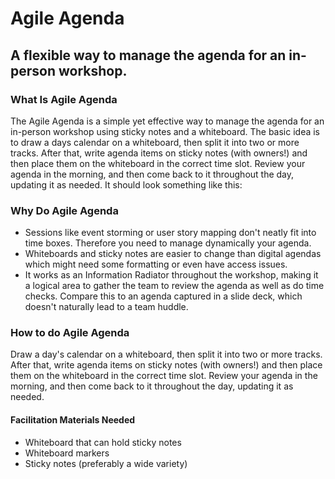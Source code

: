 # Agile Agenda
## A flexible way to manage the agenda for an in-person workshop.

### What Is Agile Agenda

The Agile Agenda is a simple yet effective way to manage the agenda for an in-person workshop using sticky notes and a whiteboard. The basic idea is to draw a days calendar on a whiteboard, then split it into two or more tracks. After that, write agenda items on sticky notes (with owners!) and then place them on the whiteboard in the correct time slot. Review your agenda in the morning, and then come back to it throughout the day, updating it as needed. It should look something like this:

### Why Do Agile Agenda

* Sessions like event storming or user story mapping don't neatly fit into time boxes. Therefore you need to manage dynamically your agenda.
* Whiteboards and sticky notes are easier to change than digital agendas which might need some formatting or even have access issues.
* It works as an Information Radiator throughout the workshop, making it a logical area to gather the team to review the agenda as well as do time checks. Compare this to an agenda captured in a slide deck, which doesn't naturally lead to a team huddle.

### How to do Agile Agenda

Draw a day's calendar on a whiteboard, then split it into two or more tracks. After that, write agenda items on sticky notes (with owners!) and then place them on the whiteboard in the correct time slot. Review your agenda in the morning, and then come back to it throughout the day, updating it as needed.

#### Facilitation Materials Needed

* Whiteboard that can hold sticky notes
* Whiteboard markers
* Sticky notes (preferably a wide variety)
